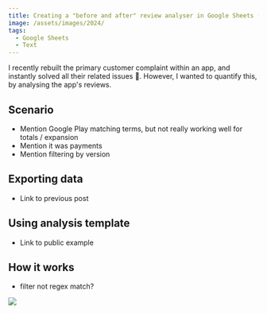 ```yaml
---
title: Creating a "before and after" review analyser in Google Sheets (for Google Play / Android or similar)
image: /assets/images/2024/
tags:
  - Google Sheets
  - Text
---
```


I recently rebuilt the primary customer complaint within an app, and instantly solved all their related issues 🎉. However, I wanted to quantify this, by analysing the app's reviews.

## Scenario

- Mention Google Play matching terms, but not really working well for totals / expansion
- Mention it was payments
- Mention filtering by version

## Exporting data

- Link to previous post

## Using analysis template

- Link to public example

## How it works

- filter not regex match?

[![](/assets/images/2024/example-thumbnail.png)](/assets/images/2024/example.png)
